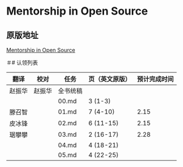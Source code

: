# Mentorship in Open Source

## 原版地址

[Mentorship in Open Source](../attachments/Mentorship-in-Open-Source.pdf)

＃# 认领列表

| 翻译 | 校对  |  任务                                                               | 页（英文原版） | 预计完成时间 |
| ----| -- | ---------------------------------------------------------------- | ------- | ------ |
| 赵振华 | 赵振华   | 全书统稿 |                                                              |         |        |
|  |   |  00.md | 3 (1-3) |   |
| 滕召智|  |  01.md       | 7 (4-10) | 2.15 |
| 皮冰锋 |  |  02.md       | 6 (11-15) | 2.15  |
| 琚攀攀 |  |  03.md       | 2 (16-17) | 2.28 |
|    |  |  04.md       | 4 (18-21)  |    |
|    |  |  05.md     | 4 (22-25) |    |
